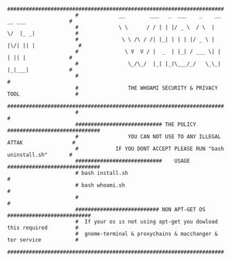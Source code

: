                           ######################################################################
                          #             __        ___   _  ___    _    __  __ ___              #
                          #             \ \      / / | | |/ _ \  / \  |  \/  |_ _|             #
                          #              \ \ /\ / /| |_| | | | |/ _ \ | |\/| || |              #
                          #               \ V  V / |  _  | |_| / ___ \| |  | || |              #
                          #                \_/\_/  |_| |_|\___/_/   \_\_|  |_|___|             #
                          #                                                                    #
                          #                THE WHOAMI SECURITY & PRIVACY TOOL                  #
                          ###################################################################### 
                          #                                                                    #
                          ############################ THE POLICY ##############################
                          #                YOU CAN NOT USE TO ANY ILLEGAL ATTAK                #
                          #            IF YOU DONT ACCEPT PLEASE RUN "bash uninstall.sh"       #
                          ############################    USAGE   ##############################
                          # bash install.sh                                                    #
                          # bash whoami.sh                                                     #
                          #                                                                    #
                          ########################### NON APT-GET OS ###########################
                          #  If your os ıs not using apt-get you dowload this required         #
                          #  gnome-terminal & proxychains & macchanger & tor service           #
                          ######################################################################
